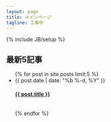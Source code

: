 ```yaml
---
layout: page
title: メインページ
tagline: 工事中
---
```

{% include JB/setup %}

<h2> 最新5記事 </h2>

<ul class="post-list">
  {% for post in site.posts limit:5 %}
    <li>
      <span class="post-meta">{{ post.date | date: "%b %-d, %Y" }}</span>
		  <h4>
<a class="post-link" href="{{ post.url | prepend: site.baseurl }}">{{ post.title }}</a>
	</h4>
    </li>
	<br>
  {% endfor %}
</ul>
